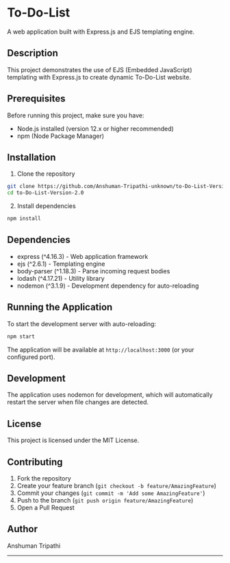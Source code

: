 # To-Do-List

A web application built with Express.js and EJS templating engine.

## Description

This project demonstrates the use of EJS (Embedded JavaScript) templating with Express.js to create dynamic To-Do-List website.

## Prerequisites

Before running this project, make sure you have:
- Node.js installed (version 12.x or higher recommended)
- npm (Node Package Manager)

## Installation

1. Clone the repository
```bash
git clone https://github.com/Anshuman-Tripathi-unknown/to-Do-List-Version-2.0.git
cd to-Do-List-Version-2.0
```

2. Install dependencies
```bash
npm install
```

## Dependencies

- express (^4.16.3) - Web application framework
- ejs (^2.6.1) - Templating engine
- body-parser (^1.18.3) - Parse incoming request bodies
- lodash (^4.17.21) - Utility library
- nodemon (^3.1.9) - Development dependency for auto-reloading

## Running the Application

To start the development server with auto-reloading:

```bash
npm start
```

The application will be available at `http://localhost:3000` (or your configured port).

## Development

The application uses nodemon for development, which will automatically restart the server when file changes are detected.

## License

This project is licensed under the MIT License.

## Contributing

1. Fork the repository
2. Create your feature branch (`git checkout -b feature/AmazingFeature`)
3. Commit your changes (`git commit -m 'Add some AmazingFeature'`)
4. Push to the branch (`git push origin feature/AmazingFeature`)
5. Open a Pull Request

## Author

Anshuman Tripathi

---